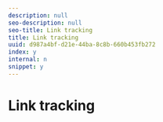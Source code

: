 ```yaml
---
description: null
seo-description: null
seo-title: Link tracking
title: Link tracking
uuid: d987a4bf-d21e-44ba-8c8b-660b453fb272
index: y
internal: n
snippet: y
---
```


# Link tracking

